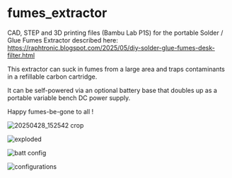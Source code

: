# fumes_extractor

CAD, STEP and 3D printing files (Bambu Lab P1S) for the portable Solder / Glue Fumes Extractor described here: https://raphtronic.blogspot.com/2025/05/diy-solder-glue-fumes-desk-filter.html

This extractor can suck in fumes from a large area and traps contaminants in a refillable carbon cartridge.

It can be self-powered via an optional battery base that doubles up as a portable variable bench DC power supply.

Happy fumes-be-gone to all !

![20250428_152542 crop](https://github.com/user-attachments/assets/53b48edd-efb7-4c4b-b487-257acf9cbbfc)

![exploded](https://github.com/user-attachments/assets/c4c9fb29-c322-46a7-b28d-dba56091a95c)

![batt config](https://github.com/user-attachments/assets/7317fb5d-922b-4448-adb3-007f0e4a8a22)

![configurations](https://github.com/user-attachments/assets/f246baa7-80f6-4351-b67a-13dae9cc8a0d)

